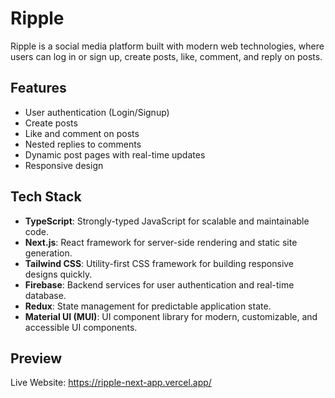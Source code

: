 # Ripple

Ripple is a social media platform built with modern web technologies, where users can log in or sign up, create posts, like, comment, and reply on posts.

## Features

- User authentication (Login/Signup)
- Create posts
- Like and comment on posts
- Nested replies to comments
- Dynamic post pages with real-time updates
- Responsive design

## Tech Stack

- **TypeScript**: Strongly-typed JavaScript for scalable and maintainable code.
- **Next.js**: React framework for server-side rendering and static site generation.
- **Tailwind CSS**: Utility-first CSS framework for building responsive designs quickly.
- **Firebase**: Backend services for user authentication and real-time database.
- **Redux**: State management for predictable application state.
- **Material UI (MUI)**: UI component library for modern, customizable, and accessible UI components.

## Preview
Live Website: https://ripple-next-app.vercel.app/
